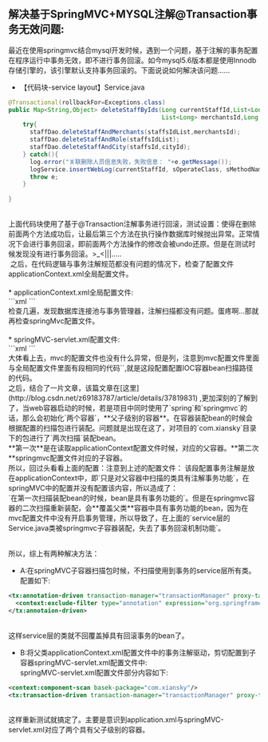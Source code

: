 ## 解决基于SpringMVC+MYSQL注解@Transaction事务无效问题:<br>
最近在使用springmvc结合mysql开发时候，遇到一个问题，基于注解的事务配置在程序运行中事务无效，即不进行事务回滚。如今mysql5.6版本都是使用Innodb存储引擎的，该引擎默认支持事务回滚的。下面说说如何解决该问题......<br>

 * 【代码块-service layout】Service.java
  ```java
  @Transactional(rollbackFor=Exceptions.class)
  public Map<String,Object> deleteStaffByIds(Long currentStaffId,List<Long> staffsIdList,
                                             List<Long> merchantsId,Long cityId) throws Exception{
      try{
        staffDao.deleteStaffAndMerchants(staffsIdList,merchantsId);
        staffDao.deleteStaffAndRole(staffsIdList);
        staffDao.deleteStaffAndCity(staffsId,cityId);
      } catch(){
        log.error("关联删除人员信息失败，失败信息： "+e.getMessage());  
        logService.insertWebLog(currentStaffId, sOperateClass, sMethodName, "失败",retMesg);  
        throw e;  
      }                                       
                                             
  }
  ```
  <br>
  上面代码块使用了基于@Transaction注解事务进行回滚，测试设置：使得在删除前面两个方法成功后，让最后第三个方法在执行操作数据库时候抛出异常。正常情况下会进行事务回滚，即前面两个方法操作的修改会被undo还原。但是在测试时候发现没有进行事务回滚。>_<|||..... <br>
  之后，在代码逻辑与事务注解规范都没有问题的情况下，检查了配置文件applicationContext.xml全局配置文件。<br>
  <br>
  * applicationContext.xml全局配置文件:<br> 
```xml
<!--设置需要进行spring注解扫描的类包-->
<context:component-scan base-package="com.xiansky"/>
<!--配置事务管理器-->
<bean id="transactionManager" class="org.springframework.jdbc.datasource.DataSourceTransactionManager" p:dataSource-ref="dbDataSource"/>
<!--开启事务注解功能-->
<tx:annotation-driven transaction-manager="transactionManager" proxy-target-class="true"/>
```
<br>
检查几遍，发现数据库连接池与事务管理器，注解扫描都没有问题。蛋疼啊...那就再检查springMvc配置文件。<br>
<br>
  * springMVC-servlet.xml配置文件:<br>
```xml
<!-- 当我们需要controller返回一个map的json对象时，可以设定<mvc:annotation-driven /> -->
<mvc:annotation-driven/>
<!--设置需要进行spring注解扫描的类包-->
<context:component-scan base-package="com.xiansky"/>
```
<br>
大体看上去，mvc的配置文件也没有什么异常，但是列，注意到mvc配置文件里面与全局配置文件里面有段相同的代码`<context:component-scan base-package="com.xiansky"/>`,就是这段配置配置IOC容器bean扫描路径的代码。<br>
之后，结合了一片文章，该篇文章在[这里](http://blog.csdn.net/z69183787/article/details/37819831) ,更加深刻的了解到了，当web容器启动的时候，若是项目中同时使用了`spring`和`springmvc`的话，那么会初始化`两个容器`，**父子级别的容器**。在容器装配bean的时候会根据配置的扫描包进行装配。问题就是出现在这了，对项目的`com.xiansky`目录下的包进行了`两次扫描`装配bean。<br>
**第一次**是在读取applicationContext配置文件时候，对应的父容器。**第二次**springmvc配置文件对应的子容器。<br>
所以，回过头看看上面的配置：注意到上述的配置文件：<tx:annotation-driven transaction-manager="transactionManager" proxy-target-class="true" /> 该段配置事务注解是放在applicationContext中，即`只是对父容器中扫描的类具有注解事务功能`，在springMVC中的配置并没有配置该内容，所以造成了：<br>
`在第一次扫描装配bean的时候，bean是具有事务功能的`。但是在springmvc容器的二次扫描重新装配，会**覆盖父类**容器中具有事务功能的bean，因为在mvc配置文件中没有开启事务管理，所以导致了，在上面的`service层的Service.java类被springmvc子容器装配，失去了事务回滚机制功能`。<br>
<br>


所以，综上有两种解决方法：<br>
  * A:在springMVC子容器扫描包时候，不扫描使用到事务的service层所有类。配置如下:<br>
```xml
<tx:annotation-driven transaction-manager="transactionManager" proxy-target-class="true">
  <context:exclude-filter type="annotation" expression="org.springframework.stereotype.Service"/>
</tx:annotaion-driven>  
```
<br>这样service层的类就不回覆盖掉具有回滚事务的bean了。<br>
  * B:将父类applicationContext.xml配置文件中的事务注解驱动，剪切配置到子容器springMVC-servlet.xml配置文件中:<br>
  springMVC-servlet.xml配置文件部分内容如下:<br>
```xml
<context:component-scan basek-package="com.xiansky"/>
<tx:transaction-driven transaction-manager="transactionManager" proxy-target-class="true"/>
```
<br>
这样重新测试就搞定了。主要是意识到application.xml与springMVC-servlet.xml对应了两个具有父子级别的容器。
